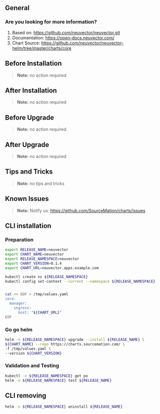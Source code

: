 ## General

### Are you looking for more information?

1. Based on: https://github.com/neuvector/neuvector.git 
2. Documentation: https://open-docs.neuvector.com/
3. Chart Source: https://github.com/neuvector/neuvector-helm/tree/master/charts/core


## Before Installation


> **Note:**
> no action required


## After Installation

> **Note:**
> no action required

## Before Upgrade

> **Note:**
> no action required

## After Upgrade

> **Note:**
> no action required


## Tips and Tricks

> **Note:**
> no tips and tricks


## Known Issues

> **Note:**
> Notify us: https://github.com/SourceMation/charts/issues


## CLI installation

### Preparation

```bash
export RELEASE_NAME=neuvector
export CHART_NAME=neuvector
export RELEASE_NAMESPACE=neuvector
export CHART_VERSION=0.1.4
export CHART_URL=neuvector.apps.example.com

kubectl create ns ${RELEASE_NAMESPACE}
kubectl config set-context --current --namespace ${RELEASE_NAMESPACE}


cat << EOF > /tmp/values.yaml
core:
  manager:
    ingress:
      host: "${CHART_URL}"
EOF
```

### Go go helm

``` bash
helm -n ${RELEASE_NAMESPACE} upgrade --install ${RELEASE_NAME} \
${CHART_NAME} --repo https://charts.sourcemation.com/ \
-f /tmp/values.yaml \
--version ${CHART_VERSION}
```

### Validation and Testing

```bash
kubectl -n ${RELEASE_NAMESPACE} get po
helm -n ${RELEASE_NAMESPACE} test ${RELEASE_NAME}
```

## CLI removing

```bash
helm -n ${RELEASE_NAMESPACE} uninstall ${RELEASE_NAME}
```
